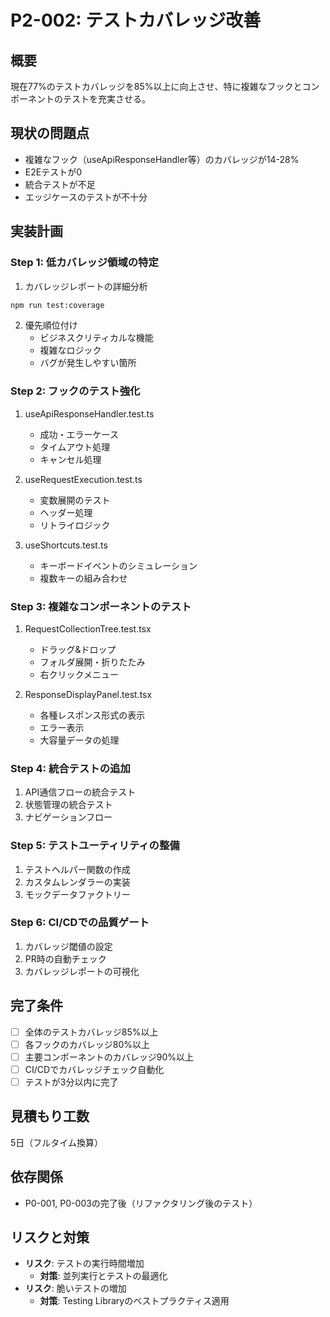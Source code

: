 # P2-002: テストカバレッジ改善

## 概要

現在77%のテストカバレッジを85%以上に向上させ、特に複雑なフックとコンポーネントのテストを充実させる。

## 現状の問題点

- 複雑なフック（useApiResponseHandler等）のカバレッジが14-28%
- E2Eテストが0
- 統合テストが不足
- エッジケースのテストが不十分

## 実装計画

### Step 1: 低カバレッジ領域の特定

1. カバレッジレポートの詳細分析

```bash
npm run test:coverage
```

2. 優先順位付け
   - ビジネスクリティカルな機能
   - 複雑なロジック
   - バグが発生しやすい箇所

### Step 2: フックのテスト強化

1. useApiResponseHandler.test.ts

   - 成功・エラーケース
   - タイムアウト処理
   - キャンセル処理

2. useRequestExecution.test.ts

   - 変数展開のテスト
   - ヘッダー処理
   - リトライロジック

3. useShortcuts.test.ts
   - キーボードイベントのシミュレーション
   - 複数キーの組み合わせ

### Step 3: 複雑なコンポーネントのテスト

1. RequestCollectionTree.test.tsx

   - ドラッグ&ドロップ
   - フォルダ展開・折りたたみ
   - 右クリックメニュー

2. ResponseDisplayPanel.test.tsx
   - 各種レスポンス形式の表示
   - エラー表示
   - 大容量データの処理

### Step 4: 統合テストの追加

1. API通信フローの統合テスト
2. 状態管理の統合テスト
3. ナビゲーションフロー

### Step 5: テストユーティリティの整備

1. テストヘルパー関数の作成
2. カスタムレンダラーの実装
3. モックデータファクトリー

### Step 6: CI/CDでの品質ゲート

1. カバレッジ閾値の設定
2. PR時の自動チェック
3. カバレッジレポートの可視化

## 完了条件

- [ ] 全体のテストカバレッジ85%以上
- [ ] 各フックのカバレッジ80%以上
- [ ] 主要コンポーネントのカバレッジ90%以上
- [ ] CI/CDでカバレッジチェック自動化
- [ ] テストが3分以内に完了

## 見積もり工数

5日（フルタイム換算）

## 依存関係

- P0-001, P0-003の完了後（リファクタリング後のテスト）

## リスクと対策

- **リスク**: テストの実行時間増加
  - **対策**: 並列実行とテストの最適化
- **リスク**: 脆いテストの増加
  - **対策**: Testing Libraryのベストプラクティス適用
